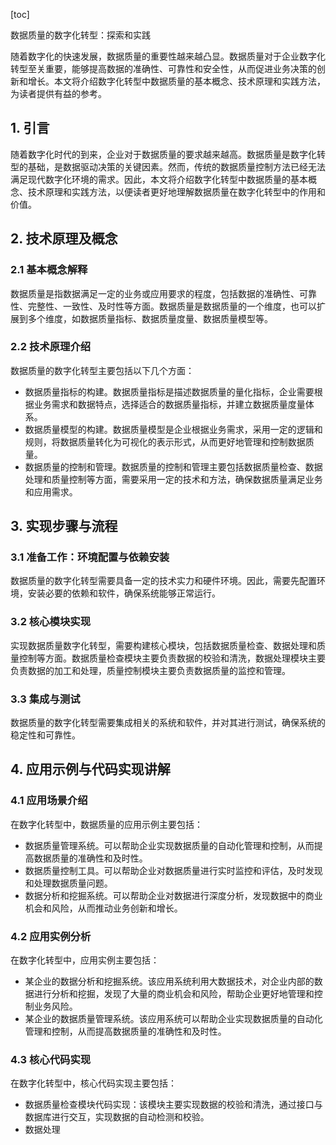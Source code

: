 
[toc]                    
                
                
数据质量的数字化转型：探索和实践

随着数字化的快速发展，数据质量的重要性越来越凸显。数据质量对于企业数字化转型至关重要，能够提高数据的准确性、可靠性和安全性，从而促进业务决策的创新和增长。本文将介绍数字化转型中数据质量的基本概念、技术原理和实践方法，为读者提供有益的参考。

## 1. 引言

随着数字化时代的到来，企业对于数据质量的要求越来越高。数据质量是数字化转型的基础，是数据驱动决策的关键因素。然而，传统的数据质量控制方法已经无法满足现代数字化环境的需求。因此，本文将介绍数字化转型中数据质量的基本概念、技术原理和实践方法，以便读者更好地理解数据质量在数字化转型中的作用和价值。

## 2. 技术原理及概念

### 2.1 基本概念解释

数据质量是指数据满足一定的业务或应用要求的程度，包括数据的准确性、可靠性、完整性、一致性、及时性等方面。数据质量是数据质量的一个维度，也可以扩展到多个维度，如数据质量指标、数据质量度量、数据质量模型等。

### 2.2 技术原理介绍

数据质量的数字化转型主要包括以下几个方面：

- 数据质量指标的构建。数据质量指标是描述数据质量的量化指标，企业需要根据业务需求和数据特点，选择适合的数据质量指标，并建立数据质量度量体系。
- 数据质量模型的构建。数据质量模型是企业根据业务需求，采用一定的逻辑和规则，将数据质量转化为可视化的表示形式，从而更好地管理和控制数据质量。
- 数据质量的控制和管理。数据质量的控制和管理主要包括数据质量检查、数据处理和质量控制等方面，需要采用一定的技术和方法，确保数据质量满足业务和应用需求。

## 3. 实现步骤与流程

### 3.1 准备工作：环境配置与依赖安装

数据质量的数字化转型需要具备一定的技术实力和硬件环境。因此，需要先配置环境，安装必要的依赖和软件，确保系统能够正常运行。

### 3.2 核心模块实现

实现数据质量数字化转型，需要构建核心模块，包括数据质量检查、数据处理和质量控制等方面。数据质量检查模块主要负责数据的校验和清洗，数据处理模块主要负责数据的加工和处理，质量控制模块主要负责数据质量的监控和管理。

### 3.3 集成与测试

数据质量的数字化转型需要集成相关的系统和软件，并对其进行测试，确保系统的稳定性和可靠性。

## 4. 应用示例与代码实现讲解

### 4.1 应用场景介绍

在数字化转型中，数据质量的应用示例主要包括：

- 数据质量管理系统。可以帮助企业实现数据质量的自动化管理和控制，从而提高数据质量的准确性和及时性。
- 数据质量控制工具。可以帮助企业对数据质量进行实时监控和评估，及时发现和处理数据质量问题。
- 数据分析和挖掘系统。可以帮助企业对数据进行深度分析，发现数据中的商业机会和风险，从而推动业务创新和增长。

### 4.2 应用实例分析

在数字化转型中，应用实例主要包括：

- 某企业的数据分析和挖掘系统。该应用系统利用大数据技术，对企业内部的数据进行分析和挖掘，发现了大量的商业机会和风险，帮助企业更好地管理和控制业务风险。
- 某企业的数据质量管理系统。该应用系统可以帮助企业实现数据质量的自动化管理和控制，从而提高数据质量的准确性和及时性。

### 4.3 核心代码实现

在数字化转型中，核心代码实现主要包括：

- 数据质量检查模块代码实现：该模块主要实现数据的校验和清洗，通过接口与数据库进行交互，实现数据的自动检测和校验。
- 数据处理

